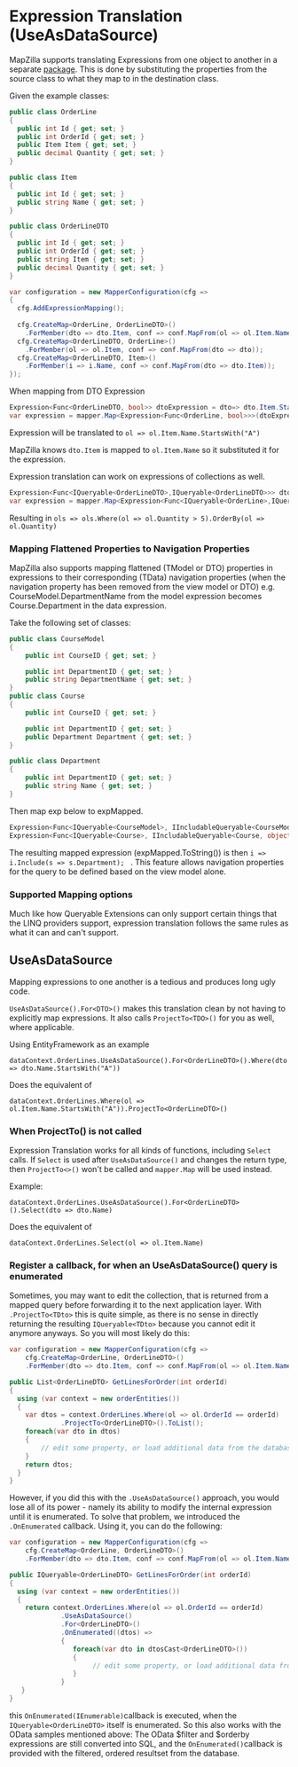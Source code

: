 # Expression Translation (UseAsDataSource)

MapZilla supports translating Expressions from one object to another in a separate [package](https://www.nuget.org/packages/MapZilla.Extensions.ExpressionMapping/).
This is done by substituting the properties from the source class to what they map to in the destination class.

Given the example classes:

```c#
public class OrderLine
{
  public int Id { get; set; }
  public int OrderId { get; set; }
  public Item Item { get; set; }
  public decimal Quantity { get; set; }
}

public class Item
{
  public int Id { get; set; }
  public string Name { get; set; }
}

public class OrderLineDTO
{
  public int Id { get; set; }
  public int OrderId { get; set; }
  public string Item { get; set; }
  public decimal Quantity { get; set; }
}

var configuration = new MapperConfiguration(cfg =>
{
  cfg.AddExpressionMapping();
  
  cfg.CreateMap<OrderLine, OrderLineDTO>()
    .ForMember(dto => dto.Item, conf => conf.MapFrom(ol => ol.Item.Name));
  cfg.CreateMap<OrderLineDTO, OrderLine>()
    .ForMember(ol => ol.Item, conf => conf.MapFrom(dto => dto));
  cfg.CreateMap<OrderLineDTO, Item>()
    .ForMember(i => i.Name, conf => conf.MapFrom(dto => dto.Item));
});
```
When mapping from DTO Expression

```c#
Expression<Func<OrderLineDTO, bool>> dtoExpression = dto=> dto.Item.StartsWith("A");
var expression = mapper.Map<Expression<Func<OrderLine, bool>>>(dtoExpression);
```

Expression will be translated to `ol => ol.Item.Name.StartsWith("A")`

MapZilla knows `dto.Item` is mapped to `ol.Item.Name` so it substituted it for the expression.

Expression translation can work on expressions of collections as well.

```c#
Expression<Func<IQueryable<OrderLineDTO>,IQueryable<OrderLineDTO>>> dtoExpression = dtos => dtos.Where(dto => dto.Quantity > 5).OrderBy(dto => dto.Quantity);
var expression = mapper.Map<Expression<Func<IQueryable<OrderLine>,IQueryable<OrderLine>>>(dtoExpression);
```

Resulting in `ols => ols.Where(ol => ol.Quantity > 5).OrderBy(ol => ol.Quantity)`

### Mapping Flattened Properties to Navigation Properties

MapZilla also supports mapping flattened (TModel or DTO) properties in expressions to their corresponding (TData) navigation properties (when the navigation property has been removed from the view model or DTO) e.g. CourseModel.DepartmentName from the model expression becomes Course.Department in the data expression.

Take the following set of classes:

```c#
public class CourseModel
{
    public int CourseID { get; set; }

    public int DepartmentID { get; set; }
    public string DepartmentName { get; set; }
}
public class Course
{
    public int CourseID { get; set; }

    public int DepartmentID { get; set; }
    public Department Department { get; set; }
}

public class Department
{
    public int DepartmentID { get; set; }
    public string Name { get; set; }
}
```

Then map exp below to expMapped.

```c#
Expression<Func<IQueryable<CourseModel>, IIncludableQueryable<CourseModel, object>>> exp = i => i.Include(s => s.DepartmentName);
Expression<Func<IQueryable<Course>, IIncludableQueryable<Course, object>>> expMapped = mapper.MapExpressionAsInclude<Expression<Func<IQueryable<Course>, IIncludableQueryable<Course, object>>>>(exp);
```

The resulting mapped expression (expMapped.ToString()) is then ``` i => i.Include(s => s.Department);  ``` . This feature allows navigation properties for the query to be defined based on the view model alone.

### Supported Mapping options

Much like how Queryable Extensions can only support certain things that the LINQ providers support, expression translation follows the same rules as what it can and can't support.

## UseAsDataSource

Mapping expressions to one another is a tedious and produces long ugly code.

`UseAsDataSource().For<DTO>()` makes this translation clean by not having to explicitly map expressions.
It also calls `ProjectTo<TDO>()` for you as well, where applicable.

Using EntityFramework as an example

`dataContext.OrderLines.UseAsDataSource().For<OrderLineDTO>().Where(dto => dto.Name.StartsWith("A"))`

Does the equivalent of

`dataContext.OrderLines.Where(ol => ol.Item.Name.StartsWith("A")).ProjectTo<OrderLineDTO>()`

### When ProjectTo() is not called

Expression Translation works for all kinds of functions, including `Select` calls.  If `Select` is used after `UseAsDataSource()` and changes the return type, then `ProjectTo<>()` won't be called and `mapper.Map` will be used instead.

Example:

`dataContext.OrderLines.UseAsDataSource().For<OrderLineDTO>().Select(dto => dto.Name)`

Does the equivalent of

`dataContext.OrderLines.Select(ol => ol.Item.Name)`

### Register a callback, for when an UseAsDataSource() query is enumerated

Sometimes, you may want to edit the collection, that is returned from a mapped query before forwarding it to the next application layer.
With `.ProjectTo<TDto>` this is quite simple, as there is no sense in directly returning the resulting `IQueryable<TDto>` because you cannot edit it anymore anyways. So you will most likely do this:

```c#
var configuration = new MapperConfiguration(cfg =>
    cfg.CreateMap<OrderLine, OrderLineDTO>()
    .ForMember(dto => dto.Item, conf => conf.MapFrom(ol => ol.Item.Name)));

public List<OrderLineDTO> GetLinesForOrder(int orderId)
{
  using (var context = new orderEntities())
  {
    var dtos = context.OrderLines.Where(ol => ol.OrderId == orderId)
             .ProjectTo<OrderLineDTO>().ToList();
    foreach(var dto in dtos)
    {
        // edit some property, or load additional data from the database and augment the dtos
    }
    return dtos;
  }
}
```

However, if you did this with the `.UseAsDataSource()` approach, you would lose all of its power - namely its ability to modify the internal expression until it is enumerated.
To solve that problem, we introduced the `.OnEnumerated` callback.
Using it, you can do the following:

```c#
var configuration = new MapperConfiguration(cfg =>
    cfg.CreateMap<OrderLine, OrderLineDTO>()
    .ForMember(dto => dto.Item, conf => conf.MapFrom(ol => ol.Item.Name)));

public IQueryable<OrderLineDTO> GetLinesForOrder(int orderId)
{
  using (var context = new orderEntities())
  {
    return context.OrderLines.Where(ol => ol.OrderId == orderId)
             .UseAsDataSource()
             .For<OrderLineDTO>()
             .OnEnumerated((dtos) =>
             {
                foreach(var dto in dtosCast<OrderLineDTO>())
                {
                     // edit some property, or load additional data from the database and augment the dtos
                }
             }
   }
}
```

this `OnEnumerated(IEnumerable)`callback is executed, when the `IQueryable<OrderLineDTO>` itself is enumerated.
So this also works with the OData samples mentioned above: The OData $filter and $orderby expressions are still converted into SQL, and the `OnEnumerated()`callback is provided with the filtered, ordered resultset from the database.
